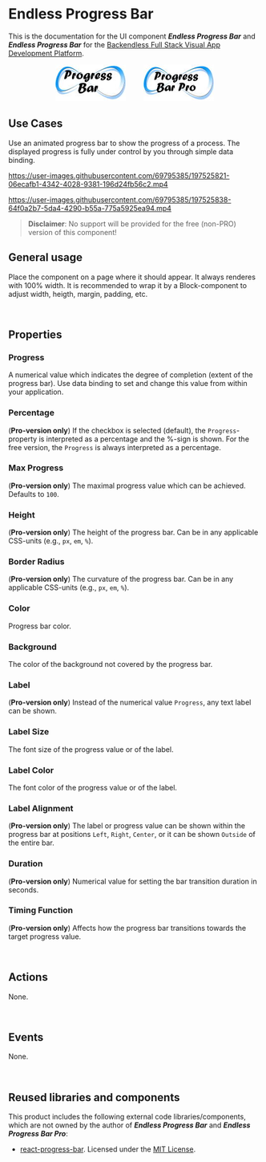 # Endless Progress Bar

This is the documentation for the UI component ***Endless Progress Bar*** and ***Endless Progress Bar*** for the [Backendless Full Stack Visual App Development Platform](https://backendless.com).

<center>

![Icon](./assets/IconProgressBar.jpg) &nbsp; &nbsp; &nbsp; &nbsp;
![Icon](./assets/IconProgressBarPro.jpg)

</center>

## Use Cases
Use an animated progress bar to show the progress of a process. The displayed progress is fully under control by you through simple data binding.



https://user-images.githubusercontent.com/69795385/197525821-06ecafb1-4342-4028-9381-196d24fb56c2.mp4



https://user-images.githubusercontent.com/69795385/197525838-64f0a2b7-5da4-4290-b55a-775a5925ea94.mp4



>**Disclaimer**: No support will be provided for the free (non-PRO) version of this component!

## General usage
Place the component on a page where it should appear. It always renderes with 100% width. It is recommended to wrap it by a Block-component to adjust width, heigth, margin, padding, etc.

<br>

## Properties

### Progress
A numerical value which indicates the degree of completion (extent of the progress bar). Use data binding to set and change this value from within your application.

### Percentage
(**Pro-version only**)
If the checkbox is selected (default), the ``Progress``- property is interpreted as a percentage and the %-sign is shown. For the free version, the ``Progress`` is always interpreted as a percentage.

### Max Progress
(**Pro-version only**)
The maximal progress value which can be achieved. Defaults to ``100``.

### Height
(**Pro-version only**)
The height of the progress bar. Can be in any applicable CSS-units (e.g., ``px``, ``em``, ``%``).

### Border Radius
(**Pro-version only**)
The curvature of the progress bar. Can be in any applicable CSS-units (e.g., ``px``, ``em``, ``%``).

### Color
Progress bar color.

### Background
The color of the background not covered by the progress bar.

### Label
(**Pro-version only**)
Instead of the numerical value ``Progress``, any text label can be shown.

### Label Size
The font size of the progress value or of the label.

### Label Color
The font color of the progress value or of the label.

### Label Alignment
(**Pro-version only**)
The label or progress value can be shown within the progress bar at positions ``Left``, ``Right``, ``Center``, or it can be shown ``Outside`` of the entire bar. 

### Duration
(**Pro-version only**)
Numerical value for setting the bar transition duration in seconds.

### Timing Function
(**Pro-version only**)
Affects how the progress bar transitions towards the target progress value.

<br>

## Actions
None.

<br>

## Events
None.

<br>

## Reused libraries and components
This product includes the following external code libraries/components, which are not owned by the author of ***Endless Progress Bar*** and ***Endless Progress Bar Pro***:

- [react-progress-bar](https://github.com/KaterinaLupacheva/react-progress-bar). Licensed under the [MIT License](https://github.com/KaterinaLupacheva/react-progress-bar/blob/master/LICENSE).
